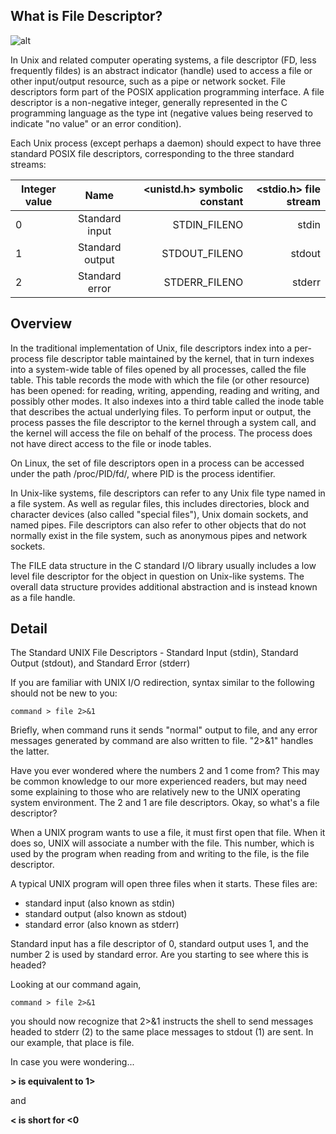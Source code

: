 ## What is File Descriptor?

![alt](https://upload.wikimedia.org/wikipedia/commons/thumb/f/f8/File_table_and_inode_table.svg/600px-File_table_and_inode_table.svg.png)

In Unix and related computer operating systems, a file descriptor (FD, less frequently fildes) is an abstract indicator (handle) used to access a file or other input/output resource, such as a pipe or network socket. File descriptors form part of the POSIX application programming interface. A file descriptor is a non-negative integer, generally represented in the C programming language as the type int (negative values being reserved to indicate "no value" or an error condition).

Each Unix process (except perhaps a daemon) should expect to have three standard POSIX file descriptors, corresponding to the three standard streams:

| Integer value |	Name |	<unistd.h> symbolic constant |	<stdio.h> file stream |
| ------------- |:-------------:| -----:|-----:|
| 0	| Standard input |	STDIN_FILENO	| stdin |
| 1	| Standard output	| STDOUT_FILENO	| stdout |
| 2	| Standard error	| STDERR_FILENO	| stderr |

## Overview
In the traditional implementation of Unix, file descriptors index into a per-process file descriptor table maintained by the kernel, that in turn indexes into a system-wide table of files opened by all processes, called the file table. This table records the mode with which the file (or other resource) has been opened: for reading, writing, appending, reading and writing, and possibly other modes. It also indexes into a third table called the inode table that describes the actual underlying files. To perform input or output, the process passes the file descriptor to the kernel through a system call, and the kernel will access the file on behalf of the process. The process does not have direct access to the file or inode tables.

On Linux, the set of file descriptors open in a process can be accessed under the path /proc/PID/fd/, where PID is the process identifier.

In Unix-like systems, file descriptors can refer to any Unix file type named in a file system. As well as regular files, this includes directories, block and character devices (also called "special files"), Unix domain sockets, and named pipes. File descriptors can also refer to other objects that do not normally exist in the file system, such as anonymous pipes and network sockets.

The FILE data structure in the C standard I/O library usually includes a low level file descriptor for the object in question on Unix-like systems. The overall data structure provides additional abstraction and is instead known as a file handle.

## Detail
The Standard UNIX File Descriptors - Standard Input (stdin), Standard Output (stdout), and Standard Error (stderr)

If you are familiar with UNIX I/O redirection, syntax similar to the following should not be new to you:
```
command > file 2>&1
```
Briefly, when command runs it sends "normal" output to file, and any error messages generated by command are also written to file. "2>&1" handles the latter.

Have you ever wondered where the numbers 2 and 1 come from? This may be common knowledge to our more experienced readers, but may need some explaining to those who are relatively new to the UNIX operating system environment. The 2 and 1 are file descriptors. Okay, so what's a file descriptor?

When a UNIX program wants to use a file, it must first open that file. When it does so, UNIX will associate a number with the file. This number, which is used by the program when reading from and writing to the file, is the file descriptor.

A typical UNIX program will open three files when it starts. These files are: 

- standard input (also known as stdin)
- standard output (also known as stdout)
- standard error (also known as stderr)

Standard input has a file descriptor of 0, standard output uses 1, and the number 2 is used by standard error. Are you starting to see where this is headed?

Looking at our command again,
```
command > file 2>&1
```
you should now recognize that 2>&1 instructs the shell to send messages headed to stderr (2) to the same place messages to stdout (1) are sent. In our example, that place is file.

In case you were wondering...

**> is equivalent to 1>**

and

**< is short for <0**
